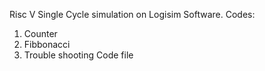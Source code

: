 Risc V Single Cycle simulation on Logisim Software.
Codes:
1. Counter
2. Fibbonacci
3. Trouble shooting Code file